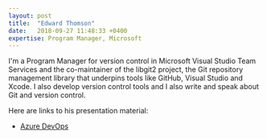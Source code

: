 ```yaml
---
layout: post
title:  "Edward Thomson"
date:   2018-09-27 11:48:33 +0400
expertise: Program Manager, Microsoft
---
```


I'm a Program Manager for version control in Microsoft Visual Studio Team Services and the co-maintainer of the libgit2 project, the Git repository management library that underpins tools like GitHub, Visual Studio and Xcode. I also develop version control tools and I also write and speak about Git and version control.

Here are links to his presentation material:

- [Azure DevOps](https://devintxcontent.blob.core.windows.net/showcontent/Speaker%20Presentations%20Fall%202018/2018-12-06-Azure_and_AI_Conference-Introduction_to_Azure_DevOps.pdf)
